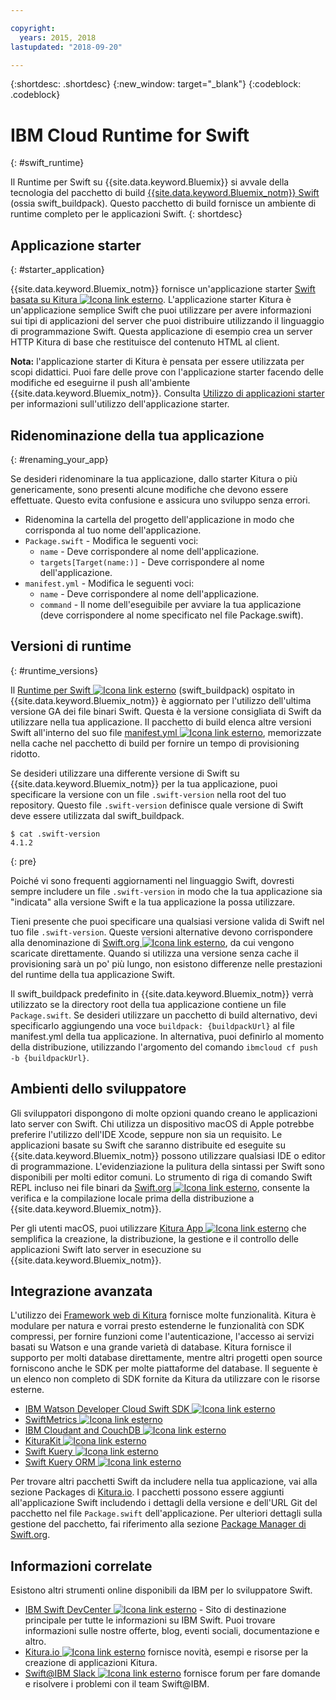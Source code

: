 ```yaml
---

copyright:
  years: 2015, 2018
lastupdated: "2018-09-20"

---
```


{:shortdesc: .shortdesc}
{:new_window: target="_blank"}
{:codeblock: .codeblock}

# IBM Cloud Runtime for Swift
{: #swift_runtime}

Il Runtime per Swift su {{site.data.keyword.Bluemix}} si avvale della tecnologia del pacchetto di build [{{site.data.keyword.Bluemix_notm}} Swift](https://github.com/IBM-Swift/swift-buildpack) (ossia swift_buildpack).
Questo pacchetto di build fornisce un ambiente di runtime completo per le applicazioni Swift.
{: shortdesc}

## Applicazione starter
{: #starter_application}

{{site.data.keyword.Bluemix_notm}} fornisce un'applicazione starter [ Swift basata su Kitura ![Icona link esterno](../../icons/launch-glyph.svg "Icona link esterno")](https://github.com/IBM-Cloud/Kitura-Starter). L'applicazione starter Kitura è un'applicazione semplice Swift che puoi utilizzare per avere informazioni sui tipi di applicazioni del server che puoi distribuire utilizzando il linguaggio di programmazione Swift. Questa applicazione di esempio crea un server HTTP Kitura di base che restituisce del contenuto HTML al client.

**Nota:** l'applicazione starter di Kitura è pensata per essere utilizzata per scopi didattici. Puoi fare delle prove con l'applicazione starter facendo delle modifiche ed eseguirne il push all'ambiente {{site.data.keyword.Bluemix_notm}}. Consulta [Utilizzo di applicazioni starter](../common/starter_app_usage.html) per informazioni sull'utilizzo dell'applicazione starter.

## Ridenominazione della tua applicazione
{: #renaming_your_app}

Se desideri ridenominare la tua applicazione, dallo starter Kitura o più genericamente, sono presenti alcune modifiche che devono essere effettuate. Questo evita confusione e assicura uno sviluppo senza errori.

- Ridenomina la cartella del progetto dell'applicazione in modo che corrisponda al tuo nome dell'applicazione.
- `Package.swift` - Modifica le seguenti voci:
    - `name` - Deve corrispondere al nome dell'applicazione.
    - `targets[Target(name:)]` - Deve corrispondere al nome dell'applicazione.
- `manifest.yml` - Modifica le seguenti voci:
    - `name` - Deve corrispondere al nome dell'applicazione.
    - `command` - Il nome dell'eseguibile per avviare la tua applicazione (deve corrispondere al nome specificato nel file Package.swift).

## Versioni di runtime
{: #runtime_versions}

Il [Runtime per Swift ![Icona link esterno](../../icons/launch-glyph.svg "Icona link esterno")](https://github.com/IBM-Swift/swift-buildpack) (swift_buildpack) ospitato in {{site.data.keyword.Bluemix_notm}} è aggiornato per l'utilizzo dell'ultima versione GA dei file binari Swift. Questa è la versione consigliata di Swift da utilizzare nella tua applicazione. Il pacchetto di build elenca altre versioni Swift all'interno del suo file [manifest.yml ![Icona link esterno](../../icons/launch-glyph.svg "Icona link esterno")](https://github.com/IBM-Swift/swift-buildpack/blob/master/manifest.yml), memorizzate nella cache nel pacchetto di build per fornire un tempo di provisioning ridotto.

Se desideri utilizzare una differente versione di Swift su {{site.data.keyword.Bluemix_notm}} per la tua applicazione, puoi specificare la versione con un file `.swift-version` nella root del tuo repository. Questo file `.swift-version` definisce quale versione di Swift deve essere utilizzata dal swift_buildpack.

```
$ cat .swift-version
4.1.2
```
{: pre}

Poiché vi sono frequenti aggiornamenti nel linguaggio Swift, dovresti sempre includere un file `.swift-version` in modo che la tua applicazione sia "indicata" alla versione Swift e la tua applicazione la possa utilizzare.

Tieni presente che puoi specificare una qualsiasi versione valida di Swift nel tuo file `.swift-version`. Queste versioni alternative devono corrispondere alla denominazione di [Swift.org ![Icona link esterno](../../icons/launch-glyph.svg "Icona link esterno")](https://swift.org/download/), da cui vengono scaricate direttamente. Quando si utilizza una versione senza cache il provisioning sarà un po' più lungo, non esistono differenze nelle prestazioni del runtime della tua applicazione Swift.

Il swift_buildpack predefinito in {{site.data.keyword.Bluemix_notm}} verrà utilizzato se la directory root della tua applicazione contiene un file `Package.swift`.  Se desideri utilizzare un pacchetto di build alternativo, devi specificarlo aggiungendo una voce `buildpack: {buildpackUrl}` al file manifest.yml della tua applicazione. In alternativa, puoi definirlo al momento della distribuzione, utilizzando l'argomento del comando `ibmcloud cf push -b {buildpackUrl}`.


## Ambienti dello sviluppatore

Gli sviluppatori dispongono di molte opzioni quando creano le applicazioni lato server con Swift. Chi utilizza un dispositivo macOS di Apple potrebbe preferire l'utilizzo dell'IDE Xcode, seppure non sia un requisito.  Le applicazioni basate su Swift che saranno distribuite ed eseguite su {{site.data.keyword.Bluemix_notm}} possono utilizzare qualsiasi IDE o editor di programmazione.  L'evidenziazione la pulitura della sintassi per Swift sono disponibili per molti editor comuni. Lo strumento di riga di comando Swift REPL incluso nei file binari da [Swift.org ![Icona link esterno](../../icons/launch-glyph.svg "Icona link esterno")](https://swift.org/), consente la verifica e la compilazione locale prima della distribuzione a {{site.data.keyword.Bluemix_notm}}.

Per gli utenti macOS, puoi utilizzare [Kitura App ![Icona link esterno](../../icons/launch-glyph.svg "Icona link esterno")](https://www.kitura.io/app.html) che semplifica la creazione, la distribuzione, la gestione e il controllo delle applicazioni Swift lato server in esecuzione su {{site.data.keyword.Bluemix_notm}}.  


## Integrazione avanzata

L'utilizzo dei [Framework web di Kitura](http://ibm-swift.github.io/Kitura/) fornisce molte funzionalità. Kitura è modulare per natura e vorrai presto estenderne le funzionalità con SDK compressi, per fornire funzioni come l'autenticazione, l'accesso ai servizi basati su Watson e una grande varietà di database.  Kitura fornisce il supporto per molti database direttamente, mentre altri progetti open source forniscono anche le SDK per molte piattaforme del database. Il seguente è un elenco non completo di SDK fornite da Kitura da utilizzare con le risorse esterne.

- [IBM Watson Developer Cloud Swift SDK ![Icona link esterno](../../icons/launch-glyph.svg "Icona link esterno")](https://github.com/watson-developer-cloud/swift-sdk/)
- [SwiftMetrics ![Icona link esterno](../../icons/launch-glyph.svg "Icona link esterno")](https://github.com/RuntimeTools/SwiftMetrics)
- [IBM Cloudant and CouchDB ![Icona link esterno](../../icons/launch-glyph.svg "Icona link esterno")](https://github.com/IBM-Swift/Kitura-CouchDB)
- [KituraKit ![Icona link esterno](../../icons/launch-glyph.svg "Icona link esterno")](https://github.com/IBM-Swift/KituraKit)
- [Swift Kuery ![Icona link esterno](../../icons/launch-glyph.svg "Icona link esterno")](https://github.com/IBM-Swift/Swift-Kuery/)
- [Swift Kuery ORM ![Icona link esterno](../../icons/launch-glyph.svg "Icona link esterno")](https://github.com/IBM-Swift/Swift-Kuery-ORM)

Per trovare altri pacchetti Swift da includere nella tua applicazione, vai alla sezione Packages di [Kitura.io](https://www.kitura.io/packages.html). I pacchetti possono essere aggiunti all'applicazione Swift includendo i dettagli della versione e dell'URL Git del pacchetto nel file `Package.swift` dell'applicazione. Per ulteriori dettagli sulla gestione del pacchetto, fai riferimento alla sezione [Package Manager di Swift.org](https://swift.org/package-manager/).


## Informazioni correlate

Esistono altri strumenti online disponibili da IBM per lo sviluppatore Swift.
- [IBM Swift DevCenter ![Icona link esterno](../../icons/launch-glyph.svg "Icona link esterno")](https://developer.ibm.com/swift/) - Sito di destinazione principale per tutte le informazioni su IBM Swift. Puoi trovare informazioni sulle nostre offerte, blog, eventi sociali, documentazione e altro.
- [Kitura.io ![Icona link esterno](../../icons/launch-glyph.svg "Icona link esterno")](https://www.kitura.io/index.html) fornisce novità, esempi e risorse per la creazione di applicazioni Kitura.
- [Swift@IBM Slack ![Icona link esterno](../../icons/launch-glyph.svg "Icona link esterno")](http://swift-at-ibm-slack.mybluemix.net/) fornisce forum per fare domande e risolvere i problemi con il team Swift@IBM.
